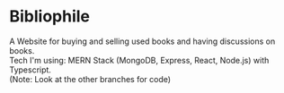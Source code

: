 # Bibliophile
A Website for buying and selling used books and having discussions on books.  
Tech I'm using: MERN Stack (MongoDB, Express, React, Node.js) with Typescript.  
(Note: Look at the other branches for code)